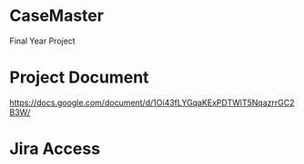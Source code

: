 # CaseMaster
Final Year Project 

# Project Document 
https://docs.google.com/document/d/1Oi43fLYGqaKExPDTWlT5NqazrrGC2B3W/

# Jira Access 



